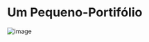 # Um Pequeno-Portifólio 
![image](https://user-images.githubusercontent.com/75641454/143227981-d006e6ad-5b72-493c-8484-9658b9250ff1.png)


